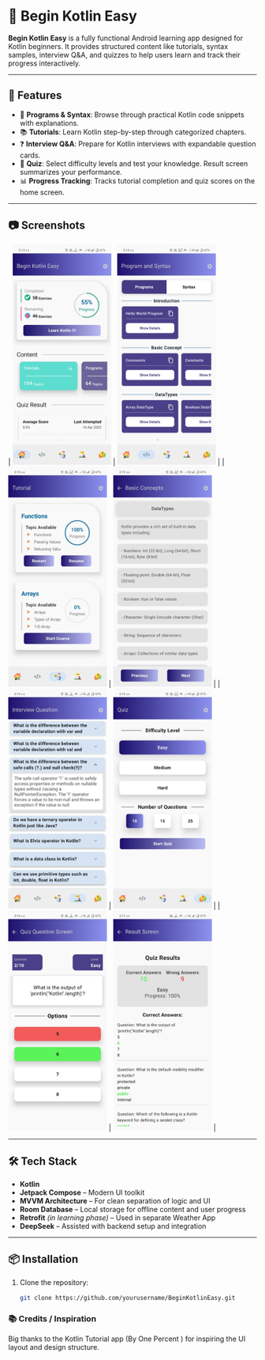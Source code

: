 # 📱 Begin Kotlin Easy

**Begin Kotlin Easy** is a fully functional Android learning app designed for Kotlin beginners. It provides structured content like tutorials, syntax samples, interview Q&A, and quizzes to help users learn and track their progress interactively.

---

## 🚀 Features

- 📘 **Programs & Syntax**: Browse through practical Kotlin code snippets with explanations.
- 📚 **Tutorials**: Learn Kotlin step-by-step through categorized chapters.
- ❓ **Interview Q&A**: Prepare for Kotlin interviews with expandable question cards.
- 🧠 **Quiz**: Select difficulty levels and test your knowledge. Result screen summarizes your performance.
- 📊 **Progress Tracking**: Tracks tutorial completion and quiz scores on the home screen.

---


## 📷 Screenshots
| <img src="home_screen.jpg" width="200"/> | <img src="program_screen.jpg" width="200"/> |
| <img src="tutorial_screen.jpg" width="200"/> | <img src="tutorial_detailed_screen2.jpg" width="200"/> |
| <img src="intreview_screen_expanded_condition.jpg" width="200"/> | <img src="quiz_screen.jpg" width="200"/> |
| <img src="quiz_question.jpg" width="200"/> | <img src="quiz_result.jpg" width="200"/> |

---

## 🛠️ Tech Stack

- **Kotlin**
- **Jetpack Compose** – Modern UI toolkit
- **MVVM Architecture** – For clean separation of logic and UI
- **Room Database** – Local storage for offline content and user progress
- **Retrofit** *(in learning phase)* – Used in separate Weather App
- **DeepSeek** – Assisted with backend setup and integration

---

## 📦 Installation

1. Clone the repository:
   ```bash
   git clone https://github.com/yourusername/BeginKotlinEasy.git

### 📚 Credits / Inspiration

Big thanks to the Kotlin Tutorial app (By One Percent ) for inspiring the UI layout and design structure.
